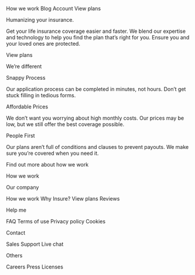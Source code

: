 How we work
Blog
Account
View plans

Humanizing your insurance.

Get your life insurance coverage easier and faster. We blend our expertise 
and technology to help you find the plan that’s right for you. Ensure you 
and your loved ones are protected.

View plans

We’re different

Snappy Process

Our application process can be completed in minutes, not hours. Don’t get 
stuck filling in tedious forms.

Affordable Prices

We don’t want you worrying about high monthly costs. Our prices may be low, 
but we still offer the best coverage possible.

People First

Our plans aren’t full of conditions and clauses to prevent payouts. We make 
sure you’re covered when you need it.

Find out more about how we work

How we work

Our company

How we work
Why Insure?
View plans
Reviews

Help me

FAQ
Terms of use
Privacy policy
Cookies

Contact

Sales
Support
Live chat

Others

Careers
Press
Licenses